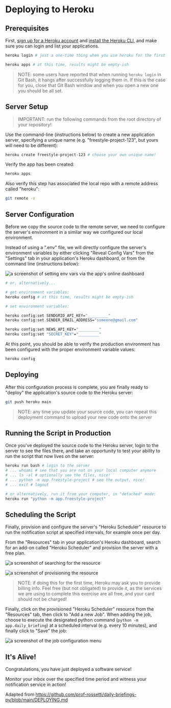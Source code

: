 
# Deploying to Heroku


## Prerequisites

First, [sign up for a Heroku account](https://github.com/prof-rossetti/intro-to-python/blob/master/notes/clis/heroku.md#prerequisites) and [install the Heroku CLI](https://github.com/prof-rossetti/intro-to-python/blob/master/notes/clis/heroku.md#installation), and make sure you can login and list your applications.

```sh
heroku login # just a one-time thing when you use heroku for the first time

heroku apps # at this time, results might be empty-ish
```

> NOTE: some users have reported that when running `heroku login` in Git Bash, it hangs after successfully logging them in. If this is the case for you, close that Git Bash window and when you open a new one you should be all set.


## Server Setup

> IMPORTANT: run the following commands from the root directory of your repository!

Use the command-line (instructions below) to create a new application server, specifying a unique name (e.g. "freestyle-project-123", but yours will need to be different):

```sh
heroku create freestyle-project-123 # choose your own unique name!
```

Verify the app has been created:

```sh
heroku apps
```

Also verify this step has associated the local repo with a remote address called "heroku":

```sh
git remote -v
```

## Server Configuration

Before we copy the source code to the remote server, we need to configure the server's environment in a similar way we configured our local environment.

Instead of using a ".env" file, we will directly configure the server's environment variables by either clicking "Reveal Config Vars" from the "Settings" tab in your application's Heroku dashboard, or from the command line (instructions below):

![a screenshot of setting env vars via the app's online dashboard](https://user-images.githubusercontent.com/1328807/54229588-f249e880-44da-11e9-920a-b11d4c210a99.png)

```sh
# or, alternatively...

# get environment variables:
heroku config # at this time, results might be empty-ish

# set environment variables:

heroku config:set SENDGRID_API_KEY="_________"
heroku config:set SENDER_EMAIL_ADDRESS="someone@gmail.com"

heroku config:set NEWS_API_KEY="_________"
heroku config:set "SECRET_KEY"="_________"

```

At this point, you should be able to verify the production environment has been configured with the proper environment variable values:

```sh
heroku config
```

## Deploying

After this configuration process is complete, you are finally ready to "deploy" the application's source code to the Heroku server:

```sh
git push heroku main
```

> NOTE: any time you update your source code, you can repeat this deployment command to upload your new code onto the server

## Running the Script in Production

Once you've deployed the source code to the Heroku server, login to the server to see the files there, and take an opportunity to test your ability to run the script that now lives on the server:

```sh
heroku run bash # login to the server
# ... whoami # see that you are not on your local computer anymore
# ... ls -al # optionally see the files, nice!
# ... python -m app.freestyle-project # see the output, nice!
# ... exit # logout

# or alternatively, run it from your computer, in "detached" mode:
heroku run "python -m app.freestyle-project"
```
 
## Scheduling the Script

Finally, provision and configure the server's "Heroku Scheduler" resource to run the notification script at specified intervals, for example once per day.

From the "Resources" tab in your application's Heroku dashboard, search for an add-on called "Heroku Scheduler" and provision the server with a free plan.

![a screenshot of searching for the resource](https://user-images.githubusercontent.com/1328807/54228813-59ff3400-44d9-11e9-803e-21fbd8f6c52f.png)

![a screenshot of provisioning the resource](https://user-images.githubusercontent.com/1328807/54228820-5e2b5180-44d9-11e9-9901-13c538a73ac4.png)

> NOTE: if doing this for the first time, Heroku may ask you to provide billing info. Feel free (but not obligated) to provide it, as the services we are using to complete this exercise are all free, and your card should not be charged!

Finally, click on the provisioned "Heroku Scheduler" resource from the "Resources" tab, then click to "Add a new Job". When adding the job, choose to execute the designated python command (`python -m app.daily_briefing`) at a scheduled interval (e.g. every 10 minutes), and finally click to "Save" the job:

![a screenshot of the job configuration menu](https://user-images.githubusercontent.com/1328807/54229044-da259980-44d9-11e9-91d8-51773499cbfb.png)


## It's Alive!

Congratulations, you have just deployed a software service!

Monitor your inbox over the specified time period and witness your notification service in action!


Adapted from https://github.com/prof-rossetti/daily-briefings-py/blob/main/DEPLOYING.md


